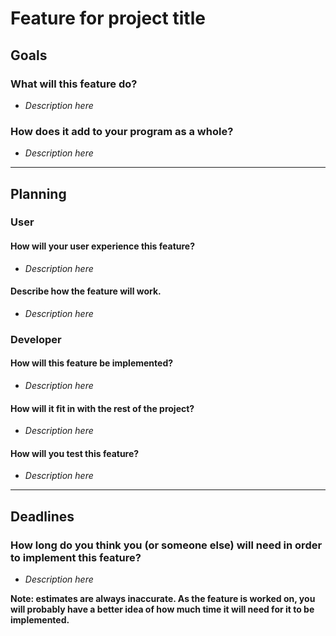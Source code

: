 # Feature for project title

## Goals

### What will this feature do?
- *Description here*

### How does it add to your program as a whole?
- *Description here*

---

## Planning

### User

#### How will your user experience this feature?
- *Description here*

#### Describe how the feature will work.
- *Description here*

### Developer

#### How will this feature be implemented?
- *Description here*

#### How will it fit in with the rest of the project?
- *Description here*

#### How will you test this feature?
- *Description here*

---

## Deadlines

### How long do you think you (or someone else) will need in order to implement this feature?
- *Description here*

**Note: estimates are always inaccurate. As the feature is worked on, you will probably have a better idea of how much time it will need for it to be implemented.**